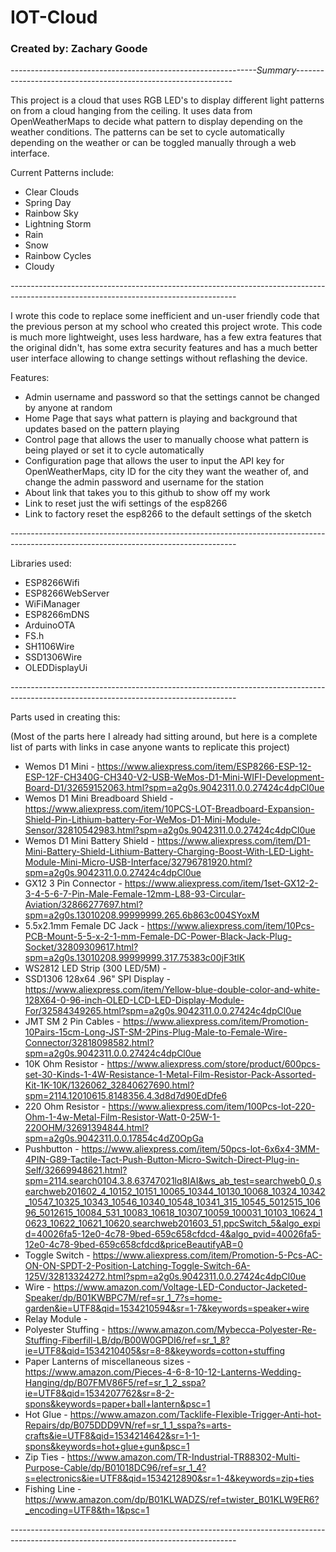 # IOT-Cloud
<h3>Created by: Zachary Goode</h3>

*-------------------------------------------------------------Summary--------------------------------------------------------------*

This project is a cloud that uses RGB LED's to display different light patterns on from a cloud hanging from the ceiling.  It uses data from OpenWeatherMaps to decide what pattern to display depending on the weather conditions.  The patterns can be set to cycle automatically depending on the weather or can be toggled manually through a web interface.

Current Patterns include:
*  Clear Clouds
*  Spring Day
*  Rainbow Sky
*  Lightning Storm
*  Rain
*  Snow
*  Rainbow Cycles
*  Cloudy
  
*--------------------------------------------------------------------------------------------------------------------------------------*

I wrote this code to replace some inefficient and un-user friendly code that the previous person at my school who created this project wrote.  This code is much more lightweight, uses less hardware, has a few extra features that the original didn't, has some extra security features and has a much better user interface allowing to change settings without reflashing the device.

Features:
*  Admin username and password so that the settings cannot be changed by anyone at random
*  Home Page that says what pattern is playing and background that updates based on the pattern playing
*  Control page that allows the user to manually choose what pattern is being played or set it to cycle automatically
*  Configuration page that allows the user to input the API key for OpenWeatherMaps, city ID for the city they want the weather of, and change the admin password and username for the station
*  About link that takes you to this github to show off my work
*  Link to reset just the wifi settings of the esp8266
*  Link to factory reset the esp8266 to the default settings of the sketch

*--------------------------------------------------------------------------------------------------------------------------------------*

Libraries used:
*  ESP8266Wifi
*  ESP8266WebServer
*  WiFiManager
*  ESP8266mDNS
*  ArduinoOTA
*  FS.h
*  SH1106Wire
*  SSD1306Wire
*  OLEDDisplayUi

*--------------------------------------------------------------------------------------------------------------------------------------*

Parts used in creating this:

(Most of the parts here I already had sitting around, but here is a complete list of parts with links in case anyone wants to replicate this project)

*  Wemos D1 Mini - https://www.aliexpress.com/item/ESP8266-ESP-12-ESP-12F-CH340G-CH340-V2-USB-WeMos-D1-Mini-WIFI-Development-Board-D1/32659152063.html?spm=a2g0s.9042311.0.0.27424c4dpCl0ue
*  Wemos D1 Mini Breadboard Shield - https://www.aliexpress.com/item/10PCS-LOT-Breadboard-Expansion-Shield-Pin-Lithium-battery-For-WeMos-D1-Mini-Module-Sensor/32810542983.html?spm=a2g0s.9042311.0.0.27424c4dpCl0ue
*  Wemos D1 Mini Battery Shield - https://www.aliexpress.com/item/D1-Mini-Battery-Shield-Lithium-Battery-Charging-Boost-With-LED-Light-Module-Mini-Micro-USB-Interface/32796781920.html?spm=a2g0s.9042311.0.0.27424c4dpCl0ue
*  GX12 3 Pin Connector - https://www.aliexpress.com/item/1set-GX12-2-3-4-5-6-7-Pin-Male-Female-12mm-L88-93-Circular-Aviation/32866277697.html?spm=a2g0s.13010208.99999999.265.6b863c004SYoxM
*  5.5x2.1mm Female DC Jack - https://www.aliexpress.com/item/10Pcs-PCB-Mount-5-5-x-2-1-mm-Female-DC-Power-Black-Jack-Plug-Socket/32809309617.html?spm=a2g0s.13010208.99999999.317.75383c00jF3tlK
*  WS2812 LED Strip (300 LED/5M) - 
*  SSD1306 128x64 .96" SPI Display - https://www.aliexpress.com/item/Yellow-blue-double-color-and-white-128X64-0-96-inch-OLED-LCD-LED-Display-Module-For/32584349265.html?spm=a2g0s.9042311.0.0.27424c4dpCl0ue
*  JMT SM 2 Pin Cables - https://www.aliexpress.com/item/Promotion-10Pairs-15cm-Long-JST-SM-2Pins-Plug-Male-to-Female-Wire-Connector/32818098582.html?spm=a2g0s.9042311.0.0.27424c4dpCl0ue
*  10K Ohm Resistor - https://www.aliexpress.com/store/product/600pcs-set-30-Kinds-1-4W-Resistance-1-Metal-Film-Resistor-Pack-Assorted-Kit-1K-10K/1326062_32840627690.html?spm=2114.12010615.8148356.4.3d8d7d90EdDfe6
*  220 Ohm Resistor - https://www.aliexpress.com/item/100Pcs-lot-220-Ohm-1-4w-Metal-Film-Resistor-Watt-0-25W-1-220OHM/32691394844.html?spm=a2g0s.9042311.0.0.17854c4dZ0OpGa
*  Pushbutton - https://www.aliexpress.com/item/50pcs-lot-6x6x4-3MM-4PIN-G89-Tactile-Tact-Push-Button-Micro-Switch-Direct-Plug-in-Self/32669948621.html?spm=2114.search0104.3.8.63747021lq8IAI&ws_ab_test=searchweb0_0,searchweb201602_4_10152_10151_10065_10344_10130_10068_10324_10342_10547_10325_10343_10546_10340_10548_10341_315_10545_5012515_10696_5012615_10084_531_10083_10618_10307_10059_100031_10103_10624_10623_10622_10621_10620,searchweb201603_51,ppcSwitch_5&algo_expid=40026fa5-12e0-4c78-9bed-659c658cfdcd-4&algo_pvid=40026fa5-12e0-4c78-9bed-659c658cfdcd&priceBeautifyAB=0
*  Toggle Switch - https://www.aliexpress.com/item/Promotion-5-Pcs-AC-ON-ON-SPDT-2-Position-Latching-Toggle-Switch-6A-125V/32813324272.html?spm=a2g0s.9042311.0.0.27424c4dpCl0ue
*  Wire - https://www.amazon.com/Voltage-LED-Conductor-Jacketed-Speaker/dp/B01KWBPC7M/ref=sr_1_7?s=home-garden&ie=UTF8&qid=1534210594&sr=1-7&keywords=speaker+wire
*  Relay Module - 
*  Polyester Stuffing - https://www.amazon.com/Mybecca-Polyester-Re-Stuffing-Fiberfill-LB/dp/B00W0GPDI6/ref=sr_1_8?ie=UTF8&qid=1534210405&sr=8-8&keywords=cotton+stuffing
*  Paper Lanterns of miscellaneous sizes - https://www.amazon.com/Pieces-4-6-8-10-12-Lanterns-Wedding-Hanging/dp/B07FMV86F5/ref=sr_1_2_sspa?ie=UTF8&qid=1534207762&sr=8-2-spons&keywords=paper+ball+lantern&psc=1
*  Hot Glue - https://www.amazon.com/Tacklife-Flexible-Trigger-Anti-hot-Repairs/dp/B075DDD9VN/ref=sr_1_1_sspa?s=arts-crafts&ie=UTF8&qid=1534214642&sr=1-1-spons&keywords=hot+glue+gun&psc=1
*  Zip Ties - https://www.amazon.com/TR-Industrial-TR88302-Multi-Purpose-Cable/dp/B01018DC96/ref=sr_1_4?s=electronics&ie=UTF8&qid=1534212890&sr=1-4&keywords=zip+ties
*  Fishing Line - https://www.amazon.com/dp/B01KLWADZS/ref=twister_B01KLW9ER6?_encoding=UTF8&th=1&psc=1

*--------------------------------------------------------------------------------------------------------------------------------------*
